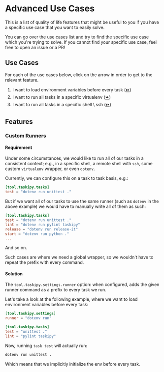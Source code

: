 # Advanced Use Cases
This is a list of quality of life features that might be useful to you if you have a specific use case that you want to easily solve.

You can go over the use cases list and try to find the specific use case which you're trying to solve. If you cannot find your specific use case, feel free to open an issue or a PR!

## Use Cases
For each of the use cases below, click on the arrow in order to get to the relevant feature.
1. I want to load environment variables before every task ([⏩](#custom-runners))
2. I want to run all tasks in a specific virtualenv ([⏩](#custom-runners))
3. I want to run all tasks in a specific shell \ ssh ([⏩](#custom-runners))

## Features
### Custom Runners
#### Requirement
Under some circumstances, we would like to run all of our tasks in a consistent context; e.g., in a specific shell, a remote shell with `ssh`, some custom `virtualenv` wrapper, or even `dotenv`.

Currently, we can configure this on a task to task basis, e.g.:
```toml
[tool.taskipy.tasks]
test = "dotenv run unittest ."
```

But if we want all of our tasks to use the same runner (such as `dotenv` in the above example) we would have to manually write all of them as such:
```toml
[tool.taskipy.tasks]
test = "dotenv run unittest ."
lint = "dotenv run pylint taskipy"
release = "dotenv run release-it"
start = "dotenv run python ."
...
```

And so on.

Such cases are where we need a global wrapper, so we wouldn't have to repeat the prefix with every command.

#### Solution
The `tool.taskipy.settings.runner` option: when configured, adds the given runner command as a prefix to every task we run.

Let's take a look at the following example, where we want to load environment variables before every task:
```toml
[tool.taskipy.settings]
runner = "dotenv run"

[tool.taskipy.tasks]
test = "unittest ."
lint = "pylint taskipy"
```

Now, running `task test` will actually run:
```bash
dotenv run unittest .
```

Which means that we implicitly initialize the env before every task.
